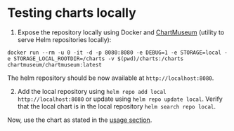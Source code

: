 # Testing charts locally

1. Expose the repository locally using Docker and [ChartMuseum](https://chartmuseum.com/) (utility to serve Helm repositories locally):

```console
docker run --rm -u 0 -it -d -p 8080:8080 -e DEBUG=1 -e STORAGE=local -e STORAGE_LOCAL_ROOTDIR=/charts -v $(pwd)/charts:/charts chartmuseum/chartmuseum:latest
```

The helm repository should be now available at `http://localhost:8080`.

2. Add the local repository using `helm repo add local http://localhost:8080` or update using `helm repo update local`. Verify that the local chart is in the local repository `helm search repo local`.

Now, use the chart as stated in the [usage section](./README.md#usage).